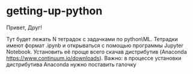 # getting-up-python
Привет, Друг!

Тут будет лежать N тетрадок с задачками по python\ML. Тетрадки имеют формат .ipynb и открываться с помощью программы Jupyter Notebook. Установить её проще всего скачав дистрибутив (Anaconda https://www.continuum.io/downloads). Важно: в процессе установки дистрибутива Anaconda нужно поставить галочку 


